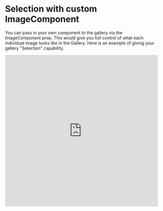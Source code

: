 # Selection with custom ImageComponent

You can pass in your own component to the gallery via the ImageComponent prop. This would give you full control of what each individual image looks like in the Gallery. Here is an example of giving your gallery "Selection" capability.

<iframe src="https://codesandbox.io/embed/o7o241q09?hidenavigation=1&view=preview" style="width:100%; height:500px; border:0; border-radius: 4px; overflow:hidden;" sandbox="allow-modals allow-forms allow-popups allow-scripts allow-same-origin"></iframe>
